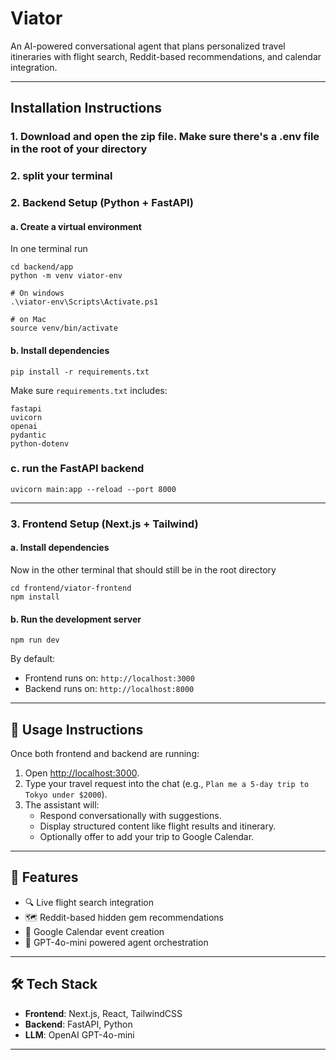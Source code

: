 # Viator

An AI-powered conversational agent that plans personalized travel itineraries with flight search, Reddit-based recommendations, and calendar integration.

---

##  Installation Instructions

### 1. Download and open the zip file. Make sure there's a .env file in the root of your directory

### 2. split your terminal

### 2. Backend Setup (Python + FastAPI)


#### a. Create a virtual environment
In one terminal run 

```
cd backend/app
python -m venv viator-env
```
```
# On windows
.\viator-env\Scripts\Activate.ps1
```
```
# on Mac
source venv/bin/activate
```

#### b. Install dependencies

```
pip install -r requirements.txt
```

Make sure `requirements.txt` includes:
```text
fastapi
uvicorn
openai
pydantic
python-dotenv
```
### c. run the FastAPI backend
```
uvicorn main:app --reload --port 8000
```
---

### 3. Frontend Setup (Next.js + Tailwind)

#### a. Install dependencies
Now in the other terminal that should still be in the root directory

```
cd frontend/viator-frontend
npm install
```

#### b. Run the development server

```
npm run dev
```

By default:
- Frontend runs on: `http://localhost:3000`
- Backend runs on: `http://localhost:8000`

---

## 💬 Usage Instructions

Once both frontend and backend are running:

1. Open [http://localhost:3000](http://localhost:3000).
2. Type your travel request into the chat (e.g., `Plan me a 5-day trip to Tokyo under $2000`).
3. The assistant will:
   - Respond conversationally with suggestions.
   - Display structured content like flight results and itinerary.
   - Optionally offer to add your trip to Google Calendar.

---

## 📌 Features
- 🔍 Live flight search integration
- 🗺️ Reddit-based hidden gem recommendations
- 📆 Google Calendar event creation
- 🧠 GPT-4o-mini powered agent orchestration

---

## 🛠 Tech Stack
- **Frontend**: Next.js, React, TailwindCSS
- **Backend**: FastAPI, Python
- **LLM**: OpenAI GPT-4o-mini

---
